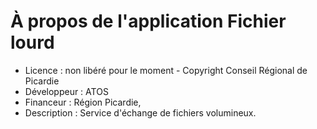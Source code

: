 # À propos de l'application Fichier lourd

* Licence : non libéré pour le moment - Copyright Conseil Régional de Picardie
* Développeur : ATOS
* Financeur : Région Picardie,
* Description : Service d'échange de fichiers volumineux.
